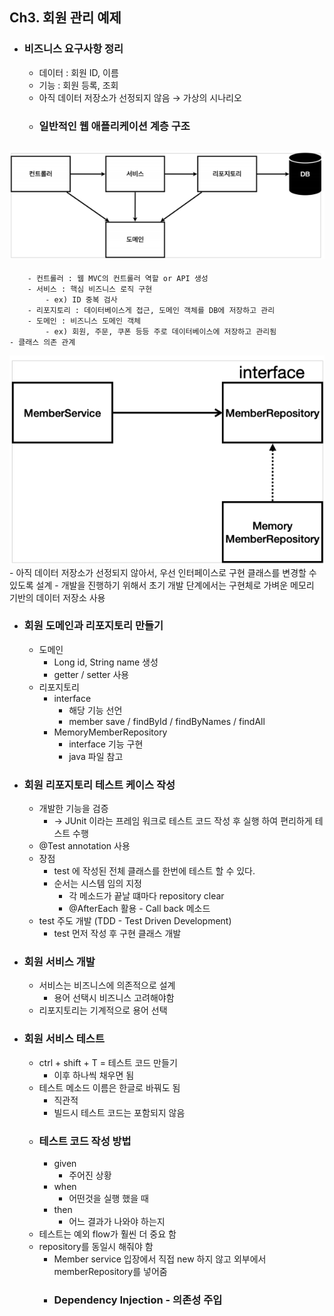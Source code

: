 ## Ch3. 회원 관리 예제
- ### 비즈니스 요구사항 정리
    - 데이터 : 회원 ID, 이름
    - 기능 : 회원 등록, 조회
    - 아직 데이터 저장소가 선정되지 않음 → 가상의 시나리오
    - ### 일반적인 웹 애플리케이션 계층 구조

![](img3-1.png)
- 
        - 컨트롤러 : 웹 MVC의 컨트롤러 역할 or API 생성
        - 서비스 : 핵심 비즈니스 로직 구현
            - ex) ID 중복 검사
        - 리포지토리 : 데이터베이스게 접근, 도메인 객체를 DB에 저장하고 관리
        - 도메인 : 비즈니스 도메인 객체
            - ex) 회원, 주문, 쿠폰 등등 주로 데이터베이스에 저장하고 관리됨
    - 클래스 의존 관계
![](img3-2.png)
        - 아직 데이터 저장소가 선정되지 않아서, 우선 인터페이스로 구현 클래스를 변경할 수 있도록 설계
        - 개발을 진행하기 위해서 초기 개발 단계에서는 구현체로 가벼운 메모리 기반의 데이터 저장소 사용

- ### 회원 도메인과 리포지토리 만들기
    - 도메인
        - Long id, String name 생성
        - getter / setter 사용
    - 리포지토리
        - interface
            - 해당 기능 선언
            - member save / findById / findByNames / findAll
        - MemoryMemberRepository
            - interface 기능 구현
            - java 파일 참고
            
- ### 회원 리포지토리 테스트 케이스 작성
    - 개발한 기능을 검증 
        - → JUnit 이라는 프레임 워크로 테스트 코드 작성 후 실행 하여 편리하게 테스트 수행
    - @Test annotation 사용  
    - 장점
        - test 에 작성된 전체 클래스를 한번에 테스트 할 수 있다.
        - 순서는 시스템 임의 지정
            - 각 메소드가 끝날 떄마다 repository clear
            - @AfterEach 활용 - Call back 메소드
    - test 주도 개발 (TDD - Test Driven Development)
        - test 먼저 작성 후 구현 클래스 개발
    
- ### 회원 서비스 개발
    - 서비스는 비즈니스에 의존적으로 설계
        - 용어 선택시 비즈니스 고려해야함
    - 리포지토리는 기계적으로 용어 선택
    
- ### 회원 서비스 테스트
    - ctrl + shift + T = 테스트 코드 만들기
        - 이후 하나씩 채우면 됨
    - 테스트 메소드 이름은 한글로 바꿔도 됨
        - 직관적
        - 빌드시 테스트 코드는 포함되지 않음 
    - ### 테스트 코드 작성 방법
        - given
            - 주어진 상황
        - when
            - 어떤것을 실행 했을 때
        - then
            - 어느 결과가 나와야 하는지
    - 테스트는 예외 flow가 훨씬 더 중요 함 
    - repository를 동일시 해줘야 함
        - Member service 입장에서 직접 new 하지 않고 외부에서 memberRepository를 넣어줌
        - ### Dependency Injection - 의존성 주입
